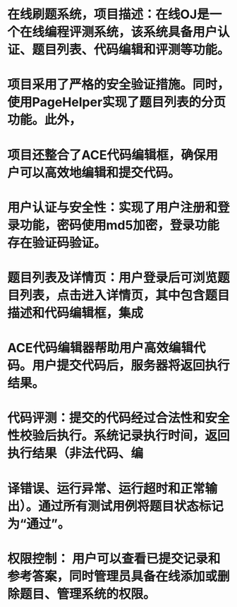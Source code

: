 # 在线刷题系统，项目描述：在线OJ是一个在线编程评测系统，该系统具备用户认证、题目列表、代码编辑和评测等功能。
# 项目采用了严格的安全验证措施。同时，使用PageHelper实现了题目列表的分页功能。此外，
# 项目还整合了ACE代码编辑框，确保用户可以高效地编辑和提交代码。 
# 用户认证与安全性：实现了用户注册和登录功能，密码使用md5加密，登录功能存在验证码验证。 
# 题目列表及详情页：用户登录后可浏览题目列表，点击进入详情页，其中包含题目描述和代码编辑框，集成
# ACE代码编辑器帮助用户高效编辑代码。用户提交代码后，服务器将返回执行结果。 
# 代码评测：提交的代码经过合法性和安全性校验后执行。系统记录执行时间，返回执行结果（非法代码、编
# 译错误、运行异常、运行超时和正常输出）。通过所有测试用例将题目状态标记为“通过”。 
# 权限控制： 用户可以查看已提交记录和参考答案，同时管理员具备在线添加或删除题目、管理系统的权限。 
